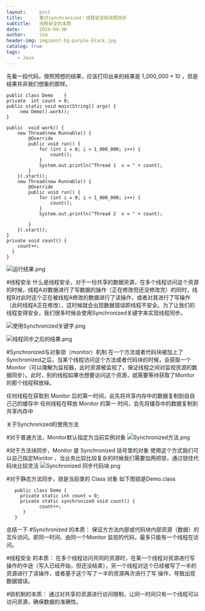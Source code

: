 ```yaml
---
layout:     post
title:      重识synchronized：线程安全和线程同步
subtitle:   线程安全的本质
date:       2019-04-30
author:     Jim
header-img: img/post-bg-purple-black.jpg
catalog: true
tags:
    - Java
---
```


先看一段代码，按照预想的结果，应该打印出来的结果是 1_000_000 * 10 ，但是结果并非我们想象的那样。
                                                                                         
    public class Demo    {
    private  int count = 0;
    public static void main(String[] args) {
         new Demo().work();
    }

    public  void work() {
        new Thread(new Runnable() {
            @Override
            public void run() {
                for (int i = 0; i < 1_000_000; i++) {
                    count();
                }
                System.out.println("Thread 1  x = " + count);
            }
        }).start();
        new Thread(new Runnable() {
            @Override
            public void run() {
                for (int i = 0; i < 1_000_000; i++) {
                    count();
                }
                System.out.println("Thread 2  x = " + count);

            }
        }).start();
    }
    private void count() {
        count++;
      }
    }


![运行结果.png](https://upload-images.jianshu.io/upload_images/4066959-202786405b974b29.png?imageMogr2/auto-orient/strip%7CimageView2/2/w/1240)


#线程安全
什么是线程安全，对于一份共享的数据资源，在多个线程访问这个资源的时候，线程A对数据进行了写数据的操作（正在修改但还没修改完）的同时，线程B对此时这个正在被线程A修改的数据进行了读操作，或者对其进行了写操作（此时线程A正在修改），这时候就会出现数据错误即线程不安全。为了让我们的线程变得安全，我们很多时候会使用Synchronized关键字来实现线程同步。

![使用Synchronized关键字.png](https://upload-images.jianshu.io/upload_images/4066959-c8b4af03bf005edc.png?imageMogr2/auto-orient/strip%7CimageView2/2/w/1240)

![线程同步之后的结果.png](https://upload-images.jianshu.io/upload_images/4066959-c6e6da6bff07f4df.png?imageMogr2/auto-orient/strip%7CimageView2/2/w/1240)


#Synchronized与对象锁（monitor）机制
在一个方法或者代码块被加上了Synchronized之后，当某个线程访问这个方法或者代码块的时候，会获取一个Monitor（可以理解为监视器，此时资源被监视了，保证线程之间对监视资源的数据同步）。此时，别的线程如果也想要访问这个资源，就需要等待获取了Monitor的那个线程释放掉。

任何线程在获取到 Monitor 后的第⼀时间，会先将共享内存中的数据复制到⾃自⼰己的缓存中
任何线程在释放 Monitor 的第⼀ 时间，会先将缓存中的数据复制到共享内存中

关于Synchronized的使用方法

#对于普通方法，Monitor默认指定为当前实例对象
![Synchronized方法.png](https://upload-images.jianshu.io/upload_images/4066959-4c831d42d9fba34c.png?imageMogr2/auto-orient/strip%7CimageView2/2/w/1240)

#对于方法块同步，Monitor 是 Synchronized 括号里的对象
使用这个方式我们可以自己指定Monitor ，当业务比较比较复杂的时候我们需要加两把锁，通过锁住代码块比较灵活
![Synchronized 同步代码块.png](https://upload-images.jianshu.io/upload_images/4066959-e00c40a29c97cd4d.png?imageMogr2/auto-orient/strip%7CimageView2/2/w/1240)


#对于静态方法同步，锁是当前类的 Class 对象
如下图锁是Demo.class

       public class Demo {
         private static int count = 0;
         private static synchronized void count() {
                count++;
          }
       }

总结一下
#Synchronized 的本质：
保证⽅方法内部或代码块内部资源（数据）的互斥访问。即同一时间、由同一个Monitor 监视的代码，最多只能有⼀个线程在访问。

#线程安全 的本质：
在多个线程访问共同的资源时，在某⼀个线程对资源进⾏写操作的中途（写⼊已经开始，但还没结束），另一个线程对这个已经被写了⼀半的资源进行了读操作，或者基于这个写了⼀半的资源再次进行了写 操作，导致出现数据错误。

#锁机制的本质：
 通过对共享的资源进行访问限制，让同一时间只有一个线程可以访问资源，确保数据的准确性。








